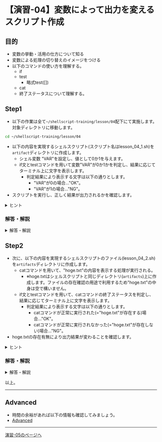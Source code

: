 # 【演習-04】変数によって出力を変えるスクリプト作成

## 目的

- 変数の挙動・活用の仕方について知る
- 変数による処理の切り替えのイメージをつける
- 以下のコマンドの使い方を理解する。
    - if
    - test
        - 略式test([])
    - cat
  - 終了ステータスについて理解する。

## Step1

- 以下の作業は全て`~/shellscript-training/lesson/04`配下にて実施します。対象ディレクトリに移動します。

```bash
cd ~/shellscript-training/lesson/04
```

- 以下の内容を実現するシェルスクリプト(スクリプト名はlesson_04_1.sh)を`artifact`ディレクトリに作成します。
  - シェル変数 "VAR"を設定し、値として0か1を与えます。 
  - if文とtestコマンドを用いて変数"VAR"が0か1かを判定し、結果に応じてターミナル上に文字を表示します。
    - 判定結果により表示する文字は以下の通りとします。
      - "VAR"が0の場合…"OK"。
      - "VAR"が1の場合…"NG"。
- スクリプトを実行し、正しく結果が出力されるかを確認します。

<details>
<summary>ヒント</summary>
<div>

- シェル変数の指定は以下のように記載します。

```
VAR=0
```

- testコマンドの条件指定には`数値1 -eq 数値2`が活用できます。

</div></details>


### 解答・解説

<details>
<summary>解答・解説</summary>
<div>

- 以下の内容でlesson_04_1.shを作成します。

```bash
#!/bin/bash
VAR=0

if [ $VAR -eq 0 ]; then
  echo "OK"
else
  echo "NG"
fi
```

- `VAR=0` …シェル変数VARに値0を代入します。
- `if 条件式 ;then else fi` …条件分岐。ifの後の条件式が真の場合thenの後に記載された処理が、偽の場合elseの後に記載された処理が実行されます。
- `[ $VAR -eq 0 ]`…条件指定で、$VARの内容が0とイコールであれば真となります。

- 実行は以下ように行います。

```bash
bash ./artifacts/lesson_04_1.sh
```

- 以下の内容がターミナル上に表示されていることを確認。  

```
OK
```

- `./artifacts/lesson_04_1.sh`内の`VAR=0`を`VAR=1`に書き換えます。 
- 書き換え後、スクリプトを実行し、NGがターミナル上に表示されていることを確認します。

</div>
</details>

## Step2

- 次に、以下の内容を実現するシェルスクリプトのファイル(lesson_04_2.sh)を`artifacts`ディレクトリに作成します。
  - catコマンドを用いて、"hoge.txt"の内容を表示する処理が実行される。
    - ※hoge.txtはシェルスクリプトと同じディレクトリ(`artifacts`)上に作成します。ファイルの存在確認の用途で利用するため"hoge.txt"の中身は空で構いません。
  - if文とtestコマンドを用いて、catコマンドの終了ステータスを判定し、結果に応じてターミナル上に文字を表示します。
    - 判定結果により表示する文字は以下の通りとします。
      - catコマンドが正常に実行された(="hoge.txt"が存在する)場合…"OK"。
      - catコマンドが正常に実行されなかった(="hoge.txt"が存在しない)場合…"NG"。
- hoge.txtの存在有無により出力結果が変わることを確認します。

<details>
<summary>ヒント</summary>
<div>

- catコマンドの終了ステータスを取得するためには特殊変数`$?`を使用できます。
- 特殊変数`$?`の値が0、つまり成功かそれ以外を判定するために`数値1 - eq 数値2`を使用できます。

</div>
</details>

### 解答・解説

<details>
<summary>解答・解説</summary>
<div>

- 以下のようなスクリプトを作成します。(lesson_04_2.sh)

```　sh
#!/bin/bash
cat hoge.txt

if [ $? -eq 0 ]; then
  echo "OK"
else
  echo "NG"
fi
```

- `[ $? -eq 0 ]`…条件指定。`$?`は特殊変数で、直前のコマンドが成功している場合は値が0となります。その他の値の場合は失敗を示します。
- 空ファイルを作成するtouchコマンドを実行して、hoge.txtを作成します。(エディタから直接からファイルを作成しても良い)

```
touch ./artifacts/hoge.txt
```

- bashコマンドで`lesson_04_2.sh`を実行します。  

```
bash lesson_04_2.sh
```

- 以下の内容がターミナル上に表示されていることを確認します。  

```
OK
```

- ファイルを削除するrmコマンドを実行して、hoge.txtを削除します。

```bash
rm hoge.txt
```

- bashコマンドでlesson_04_2.shを再度実行します。  

```
bash lesson_04_2.sh
```

- 以下の内容がターミナル上に表示されていることを確認します。  

```
cat: hoge.txt: No such file or directory
NG
```

</div>
</details>

以上。

---

## Advanced

- 時間の余裕があれば以下の情報も確認してみましょう。
- [Advanced](./advanced.md)

---

[演習-05のページへ](../05/basic.md)

